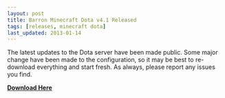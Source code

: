 ```yaml
---
layout: post
title: Barron Minecraft Dota v4.1 Released
tags: [releases, minecraft dota]
last_updated: 2013-01-14
---
```


The latest updates to the Dota server have been made public. Some major change have been made to the configuration, so it may be best to re-download everything and start fresh. As always, please report any issues you find.

[**Download Here**](http://wiki.barroncraft.com/wiki/Hosting_Minecraft_Dota)
